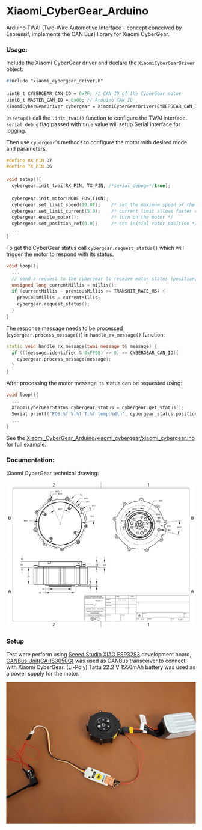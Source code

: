 # Xiaomi_CyberGear_Arduino
Arduino TWAI (Two-Wire Automotive Interface - concept conceived by Espressif, implements the CAN Bus) library for Xiaomi CyberGear.


### Usage:
Include the Xiaomi CyberGear driver and declare the `XiaomiCyberGearDriver` object:

```pp
#include "xiaomi_cybergear_driver.h"

uint8_t CYBERGEAR_CAN_ID = 0x7F; // CAN ID of the CyberGear motor
uint8_t MASTER_CAN_ID = 0x00; // Arduino CAN ID
XiaomiCyberGearDriver cybergear = XiaomiCyberGearDriver(CYBERGEAR_CAN_ID, MASTER_CAN_ID);
```

In `setup()` call the `.init_twai()` function to configure the TWAI interface.
`serial_debug` flag passed with `true` value will setup Serial interface for logging.

Then use `cybergear`'s methods to configure the motor with desired mode and parameters.

```cpp
#define RX_PIN D7
#define TX_PIN D6

void setup(){
  cybergear.init_twai(RX_PIN, TX_PIN, /*serial_debug=*/true);

  cybergear.init_motor(MODE_POSITION);
  cybergear.set_limit_speed(10.0f);    /* set the maximum speed of the motor */
  cybergear.set_limit_current(5.0);    /* current limit allows faster operation */
  cybergear.enable_motor();            /* turn on the motor */
  cybergear.set_position_ref(0.0);     /* set initial rotor position */
  ...
}
```

To get the CyberGear status call `cybergear.request_status()` which will trigger the motor to respond with its status.<br/>
```cpp
void loop(){
  ...
  // send a request to the cybergear to receive motor status (position, speed, torque, temperature)
  unsigned long currentMillis = millis();
  if (currentMillis - previousMillis >= TRANSMIT_RATE_MS) {
    previousMillis = currentMillis;
    cybergear.request_status();
  }
}
```

The response message needs to be processed (`cybergear.process_message()`) in `handle_rx_message()` function:
```cpp
static void handle_rx_message(twai_message_t& message) {
  if (((message.identifier & 0xFF00) >> 8) == CYBERGEAR_CAN_ID){
    cybergear.process_message(message);
  }
}
```
After processing the motor message its status can be requested using:
```cpp
void loop(){
  ...
  XiaomiCyberGearStatus cybergear_status = cybergear.get_status();
  Serial.printf("POS:%f V:%f T:%f temp:%d\n", cybergear_status.position, cybergear_status.speed, cybergear_status.torque, cybergear_status.temperature);
  ...
}
```

See the [Xiaomi_CyberGear_Arduino](https://github.com/DanielKalicki/Xiaomi_CyberGear_Arduino/tree/main)/[xiaomi_cybergear/xiaomi_cybergear.ino](https://github.com/DanielKalicki/Xiaomi_CyberGear_Arduino/tree/main/xiaomi_cybergear/xiaomi_cybergear.ino) for  full example.

### Documentation:
Xiaomi CyberGear technical drawing:
<p align="center">
  <img src="https://raw.githubusercontent.com/DanielKalicki/Xiaomi_CyberGear_Arduino/main/technical_drawing/Xiaomi CyberGear.jpeg">
</p>

### Setup
Test were perform using [Seeed Studio XIAO ESP32S3](https://www.seeedstudio.com/XIAO-ESP32S3-p-5627.html) development board, [CANBus Unit(CA-IS3050G)](https://shop.m5stack.com/products/canbus-unitca-is3050g) was used as CANBus transceiver to connect with Xiaomi CyberGear. (Li-Poly) Tattu 22.2 V 1550mAh battery was used as a power supply for the motor.
<p align="center">
  <img src="https://raw.githubusercontent.com/DanielKalicki/Xiaomi_CyberGear_Arduino/main/_img/test_setup.jpg">
</p>
